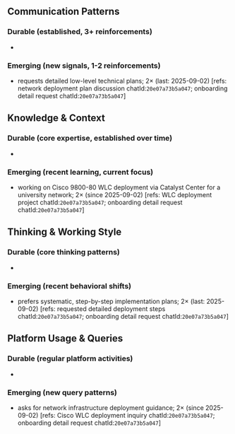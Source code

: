 ## Communication Patterns
### Durable (established, 3+ reinforcements)
-

### Emerging (new signals, 1-2 reinforcements)
- requests detailed low-level technical plans; 2× (last: 2025-09-02) [refs: network deployment plan discussion chatId:`20e07a73b5a047`; onboarding detail request chatId:`20e07a73b5a047`]

## Knowledge & Context
### Durable (core expertise, established over time)
-

### Emerging (recent learning, current focus)
- working on Cisco 9800-80 WLC deployment via Catalyst Center for a university network; 2× (since 2025-09-02) [refs: WLC deployment project chatId:`20e07a73b5a047`; onboarding detail request chatId:`20e07a73b5a047`]

## Thinking & Working Style
### Durable (core thinking patterns)
-

### Emerging (recent behavioral shifts)
- prefers systematic, step-by-step implementation plans; 2× (last: 2025-09-02) [refs: requested detailed deployment steps chatId:`20e07a73b5a047`; onboarding detail request chatId:`20e07a73b5a047`]

## Platform Usage & Queries
### Durable (regular platform activities)
-

### Emerging (new query patterns)
- asks for network infrastructure deployment guidance; 2× (since 2025-09-02) [refs: Cisco WLC deployment inquiry chatId:`20e07a73b5a047`; onboarding detail request chatId:`20e07a73b5a047`]
